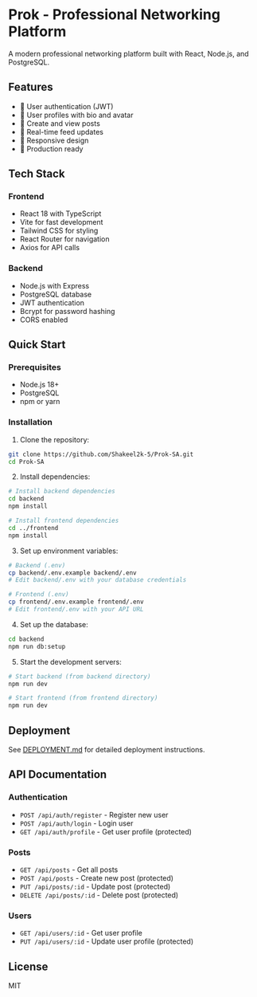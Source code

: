 # Prok - Professional Networking Platform

A modern professional networking platform built with React, Node.js, and PostgreSQL.

## Features

- 🔐 User authentication (JWT)
- 👤 User profiles with bio and avatar
- 📝 Create and view posts
- 🔄 Real-time feed updates
- 📱 Responsive design
- 🚀 Production ready

## Tech Stack

### Frontend
- React 18 with TypeScript
- Vite for fast development
- Tailwind CSS for styling
- React Router for navigation
- Axios for API calls

### Backend
- Node.js with Express
- PostgreSQL database
- JWT authentication
- Bcrypt for password hashing
- CORS enabled

## Quick Start

### Prerequisites
- Node.js 18+
- PostgreSQL
- npm or yarn

### Installation

1. Clone the repository:
```bash
git clone https://github.com/Shakeel2k-5/Prok-SA.git
cd Prok-SA
```

2. Install dependencies:
```bash
# Install backend dependencies
cd backend
npm install

# Install frontend dependencies
cd ../frontend
npm install
```

3. Set up environment variables:
```bash
# Backend (.env)
cp backend/.env.example backend/.env
# Edit backend/.env with your database credentials

# Frontend (.env)
cp frontend/.env.example frontend/.env
# Edit frontend/.env with your API URL
```

4. Set up the database:
```bash
cd backend
npm run db:setup
```

5. Start the development servers:
```bash
# Start backend (from backend directory)
npm run dev

# Start frontend (from frontend directory)
npm run dev
```

## Deployment

See [DEPLOYMENT.md](./DEPLOYMENT.md) for detailed deployment instructions.

## API Documentation

### Authentication
- `POST /api/auth/register` - Register new user
- `POST /api/auth/login` - Login user
- `GET /api/auth/profile` - Get user profile (protected)

### Posts
- `GET /api/posts` - Get all posts
- `POST /api/posts` - Create new post (protected)
- `PUT /api/posts/:id` - Update post (protected)
- `DELETE /api/posts/:id` - Delete post (protected)

### Users
- `GET /api/users/:id` - Get user profile
- `PUT /api/users/:id` - Update user profile (protected)

## License

MIT 